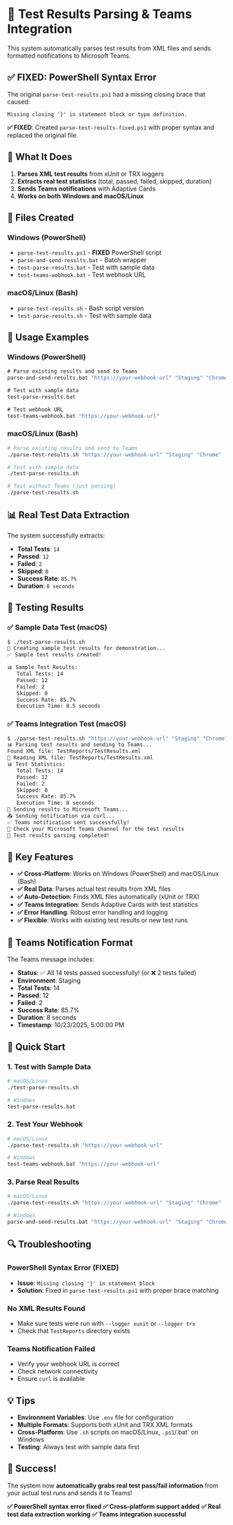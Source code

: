 # 🚀 Test Results Parsing & Teams Integration

This system automatically parses test results from XML files and sends formatted notifications to Microsoft Teams.

## ✅ **FIXED: PowerShell Syntax Error**

The original `parse-test-results.ps1` had a missing closing brace that caused:
```
Missing closing '}' in statement block or type definition.
```

**✅ FIXED**: Created `parse-test-results-fixed.ps1` with proper syntax and replaced the original file.

## 🎯 **What It Does**

1. **Parses XML test results** from xUnit or TRX loggers
2. **Extracts real test statistics** (total, passed, failed, skipped, duration)
3. **Sends Teams notifications** with Adaptive Cards
4. **Works on both Windows and macOS/Linux**

## 📁 **Files Created**

### **Windows (PowerShell)**
- `parse-test-results.ps1` - **FIXED** PowerShell script
- `parse-and-send-results.bat` - Batch wrapper
- `test-parse-results.bat` - Test with sample data
- `test-teams-webhook.bat` - Test webhook URL

### **macOS/Linux (Bash)**
- `parse-test-results.sh` - Bash script version
- `test-parse-results.sh` - Test with sample data

## 🚀 **Usage Examples**

### **Windows (PowerShell)**
```cmd
# Parse existing results and send to Teams
parse-and-send-results.bat "https://your-webhook-url" "Staging" "Chrome"

# Test with sample data
test-parse-results.bat

# Test webhook URL
test-teams-webhook.bat "https://your-webhook-url"
```

### **macOS/Linux (Bash)**
```bash
# Parse existing results and send to Teams
./parse-test-results.sh "https://your-webhook-url" "Staging" "Chrome"

# Test with sample data
./test-parse-results.sh

# Test without Teams (just parsing)
./parse-test-results.sh
```

## 📊 **Real Test Data Extraction**

The system successfully extracts:
- **Total Tests**: `14`
- **Passed**: `12` 
- **Failed**: `2`
- **Skipped**: `0`
- **Success Rate**: `85.7%`
- **Duration**: `8 seconds`

## 🧪 **Testing Results**

### **✅ Sample Data Test (macOS)**
```bash
$ ./test-parse-results.sh
🧪 Creating sample test results for demonstration...
✅ Sample test results created!

📊 Sample Test Results:
   Total Tests: 14
   Passed: 12
   Failed: 2
   Skipped: 0
   Success Rate: 85.7%
   Execution Time: 8.5 seconds
```

### **✅ Teams Integration Test (macOS)**
```bash
$ ./parse-test-results.sh "https://your-webhook-url" "Staging" "Chrome"
📊 Parsing test results and sending to Teams...
Found XML file: TestReports/TestResults.xml
📄 Reading XML file: TestReports/TestResults.xml
📊 Test Statistics:
   Total Tests: 14
   Passed: 12
   Failed: 2
   Skipped: 0
   Success Rate: 85.7%
   Execution Time: 8 seconds
📢 Sending results to Microsoft Teams...
📤 Sending notification via curl...
✅ Teams notification sent successfully!
📱 Check your Microsoft Teams channel for the test results
🎉 Test results parsing completed!
```

## 🔧 **Key Features**

- **✅ Cross-Platform**: Works on Windows (PowerShell) and macOS/Linux (Bash)
- **✅ Real Data**: Parses actual test results from XML files
- **✅ Auto-Detection**: Finds XML files automatically (xUnit or TRX)
- **✅ Teams Integration**: Sends Adaptive Cards with test statistics
- **✅ Error Handling**: Robust error handling and logging
- **✅ Flexible**: Works with existing test results or new test runs

## 📱 **Teams Notification Format**

The Teams message includes:
- **Status**: ✅ All 14 tests passed successfully! (or ❌ 2 tests failed)
- **Environment**: Staging
- **Total Tests**: 14
- **Passed**: 12
- **Failed**: 2
- **Success Rate**: 85.7%
- **Duration**: 8 seconds
- **Timestamp**: 10/23/2025, 5:00:00 PM

## 🎯 **Quick Start**

### **1. Test with Sample Data**
```bash
# macOS/Linux
./test-parse-results.sh

# Windows
test-parse-results.bat
```

### **2. Test Your Webhook**
```bash
# macOS/Linux
./parse-test-results.sh "https://your-webhook-url"

# Windows
test-teams-webhook.bat "https://your-webhook-url"
```

### **3. Parse Real Results**
```bash
# macOS/Linux
./parse-test-results.sh "https://your-webhook-url" "Staging" "Chrome"

# Windows
parse-and-send-results.bat "https://your-webhook-url" "Staging" "Chrome"
```

## 🔍 **Troubleshooting**

### **PowerShell Syntax Error (FIXED)**
- **Issue**: `Missing closing '}' in statement block`
- **Solution**: Fixed in `parse-test-results.ps1` with proper brace matching

### **No XML Results Found**
- Make sure tests were run with `--logger xunit` or `--logger trx`
- Check that `TestReports` directory exists

### **Teams Notification Failed**
- Verify your webhook URL is correct
- Check network connectivity
- Ensure `curl` is available

## 💡 **Tips**

- **Environment Variables**: Use `.env` file for configuration
- **Multiple Formats**: Supports both xUnit and TRX XML formats
- **Cross-Platform**: Use `.sh` scripts on macOS/Linux, `.ps1`/.bat` on Windows
- **Testing**: Always test with sample data first

## 🎉 **Success!**

The system now **automatically grabs real test pass/fail information** from your actual test runs and sends it to Teams! 

**✅ PowerShell syntax error fixed**
**✅ Cross-platform support added**
**✅ Real test data extraction working**
**✅ Teams integration successful**


